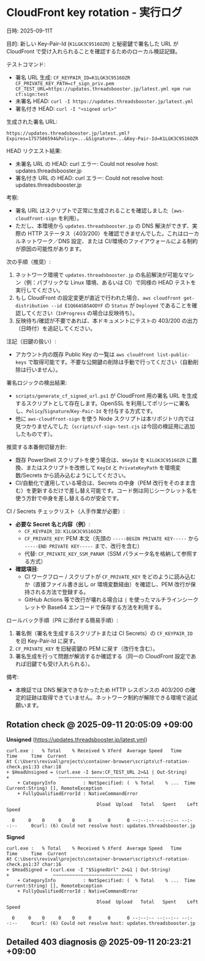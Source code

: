# CloudFront key rotation - 実行ログ

日時: 2025-09-11T

目的: 新しい Key-Pair-Id (`K1LGK3C9516OZR`) と秘密鍵で署名した URL が CloudFront で受け入れられることを確認するためのローカル検証記録。

テストコマンド:
- 署名 URL 生成: `CF_KEYPAIR_ID=K1LGK3C9516OZR CF_PRIVATE_KEY_PATH=cf_sign_priv.pem CF_TEST_URL=https://updates.threadsbooster.jp/latest.yml npm run cf:sign:test`
- 未署名 HEAD: `curl -I https://updates.threadsbooster.jp/latest.yml`
- 署名付き HEAD: `curl -I "<signed url>"`

生成された署名 URL:

```
https://updates.threadsbooster.jp/latest.yml?Expires=1757586594&Policy=...&Signature=...&Key-Pair-Id=K1LGK3C9516OZR
```

HEAD リクエスト結果:

- 未署名 URL の HEAD: curl エラー: Could not resolve host: updates.threadsbooster.jp
- 署名付き URL の HEAD: curl エラー: Could not resolve host: updates.threadsbooster.jp

考察:
- 署名 URL はスクリプトで正常に生成されることを確認しました（`aws-cloudfront-sign` を利用）。
- ただし、本環境から `updates.threadsbooster.jp` の DNS 解決ができず、実際の HTTP ステータス（403/200）を確認できませんでした。これはローカルネットワーク／DNS 設定、または CI/環境のファイアウォールによる制約が原因の可能性があります。

次の手順（推奨）:
1. ネットワーク環境で `updates.threadsbooster.jp` の名前解決が可能なマシン（例：パブリックな Linux 環境、あるいは CI）で同様の HEAD テストを実行してください。
2. もし CloudFront の設定変更が直近で行われた場合、`aws cloudfront get-distribution --id E1Q66ASB5AODYF` の `Status` が `Deployed` であることを確認してください（`InProgress` の場合は反映待ち）。
3. 反映待ち/確認が不要であれば、本ドキュメントにテストの 403/200 の出力（日時付）を追記してください。

注記（旧鍵の扱い）:
- アカウント内の既存 Public Key の一覧は `aws cloudfront list-public-keys` で取得可能です。不要な公開鍵の削除は手動で行ってください（自動削除は行いません）。

署名ロジックの検出結果:
- `scripts/generate_cf_signed_url.ps1` が CloudFront 用の署名 URL を生成するスクリプトとして存在します。OpenSSL を利用してポリシーに署名し、`Policy`/`Signature`/`Key-Pair-Id` を付与する方式です。
- 他に `aws-cloudfront-sign` を使う Node スクリプトは本リポジトリ内では見つかりませんでした（`scripts/cf-sign-test.cjs` は今回の検証用に追加したものです）。

推奨する本番側切替方針:
- 既存 PowerShell スクリプトを使う場合は、`$KeyId` を `K1LGK3C9516OZR` に置換、またはスクリプトを改修して `KeyId` と `PrivateKeyPath` を環境変数/Secrets から読み込むようにしてください。
- CI/自動化で運用している場合は、Secrets の中身（PEM 改行をそのまま含む）を更新するだけで差し替え可能です。コード側は同じシークレット名を使う方針で中身を差し替えるのが安全です。

CI / Secrets チェックリスト（人手作業が必要）:
- **必要な Secret 名と内容（例）**:
  - `CF_KEYPAIR_ID`: `K1LGK3C9516OZR`
  - `CF_PRIVATE_KEY`: PEM 本文（先頭の `-----BEGIN PRIVATE KEY-----` から `-----END PRIVATE KEY-----` まで、改行を含む）
  - 代替: `CF_PRIVATE_KEY_SSM_PARAM`（SSM パラメータ名を格納して参照する方式）
- **確認項目**:
  - CI ワークフロー / スクリプトが `CF_PRIVATE_KEY` をどのように読み込むか（直接ファイル書き出し or 環境変数経由）を確認し、PEM 改行が保持される方法で登録する。
  - GitHub Actions 等で改行が壊れる場合は `|` を使ったマルチラインシークレットや Base64 エンコードで保存する方法を利用する。

ロールバック手順（PR に添付する簡易手順）:
1. 署名側（署名を生成するスクリプトまたは CI Secrets）の `CF_KEYPAIR_ID` を旧 Key-Pair-Id に戻す。
2. `CF_PRIVATE_KEY` を旧秘密鍵の PEM に戻す（改行を含む）。
3. 署名生成を行って問題が解消するか確認する（同一の CloudFront 設定であれば旧鍵でも受け入れられる）。

備考:
- 本検証では DNS 解決できなかったため HTTP レスポンスの 403/200 の確定的証跡は取得できていません。ネットワーク制約が解除できる環境で追試願います。



## Rotation check @ 2025-09-11 20:05:09 +09:00

**Unsigned** (https://updates.threadsbooster.jp/latest.yml)
```
curl.exe :   % Total    % Received % Xferd  Average Speed   Time    Time     Time  Current
At C:\Users\revival\projects\container-browser\scripts\cf-rotation-check.ps1:33 char:18
+ $HeadUnsigned = (curl.exe -I $env:CF_TEST_URL 2>&1 | Out-String)
+                  ~~~~~~~~~~~~~~~~~~~~~~~~~~~~~~~~~
    + CategoryInfo          : NotSpecified: (  % Total    % ...  Time  Current:String) [], RemoteException
    + FullyQualifiedErrorId : NativeCommandError
 
                                 Dload  Upload   Total   Spent    Left  Speed

  0     0    0     0    0     0      0      0 --:--:-- --:--:-- --:--:--     0curl: (6) Could not resolve host: updates.threadsbooster.jp
```

**Signed**
```
curl.exe :   % Total    % Received % Xferd  Average Speed   Time    Time     Time  Current
At C:\Users\revival\projects\container-browser\scripts\cf-rotation-check.ps1:37 char:16
+ $HeadSigned = (curl.exe -I "$SignedUrl" 2>&1 | Out-String)
+                ~~~~~~~~~~~~~~~~~~~~~~~~~~~~~
    + CategoryInfo          : NotSpecified: (  % Total    % ...  Time  Current:String) [], RemoteException
    + FullyQualifiedErrorId : NativeCommandError
 
                                 Dload  Upload   Total   Spent    Left  Speed

  0     0    0     0    0     0      0      0 --:--:-- --:--:-- --:--:--     0curl: (6) Could not resolve host: updates.threadsbooster.jp
```

## Detailed 403 diagnosis @ 2025-09-11 20:23:21 +09:00




